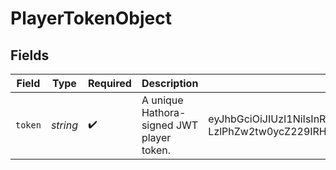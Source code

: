 # PlayerTokenObject


## Fields

| Field                                                                                                                                                                                               | Type                                                                                                                                                                                                | Required                                                                                                                                                                                            | Description                                                                                                                                                                                         | Example                                                                                                                                                                                             |
| --------------------------------------------------------------------------------------------------------------------------------------------------------------------------------------------------- | --------------------------------------------------------------------------------------------------------------------------------------------------------------------------------------------------- | --------------------------------------------------------------------------------------------------------------------------------------------------------------------------------------------------- | --------------------------------------------------------------------------------------------------------------------------------------------------------------------------------------------------- | --------------------------------------------------------------------------------------------------------------------------------------------------------------------------------------------------- |
| `token`                                                                                                                                                                                             | *string*                                                                                                                                                                                            | :heavy_check_mark:                                                                                                                                                                                  | A unique Hathora-signed JWT player token.                                                                                                                                                           | eyJhbGciOiJIUzI1NiIsInR5cCI6IkpXVCJ9.eyJ0eXBlIjoiYW5vbnltb3VzIiwiaWQiOiJ3aDA4eWN3eTJwOSIsIm5hbWUiOiJqaXR0ZXJ5LXNhbG1vbi1ndWxsIiwiaWF0IjoxNjg5MzQ5MTk3fQ.-LzlPhZw2tw0ycZ229IRHwwmINGKWNPFMDrXOphLjEk |